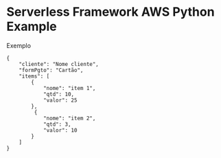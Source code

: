 
# Serverless Framework AWS Python Example
Exemplo

```
{
    "cliente": "Nome cliente",
    "formPgto": "Cartão",
    "items": [
        {
            "nome": "item 1",
            "qtd": 10,
            "valor": 25
        },
         {
            "nome": "item 2",
            "qtd": 3,
            "valor": 10
        }
    ]
}
```


